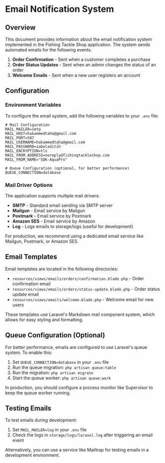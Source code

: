 # Email Notification System

## Overview

This document provides information about the email notification system implemented in the Fishing Tackle Shop application. The system sends automated emails for the following events:

1. **Order Confirmation** - Sent when a customer completes a purchase
2. **Order Status Updates** - Sent when an admin changes the status of an order
3. **Welcome Emails** - Sent when a new user registers an account

## Configuration

### Environment Variables

To configure the email system, add the following variables to your `.env` file:

```
# Mail Configuration
MAIL_MAILER=smtp
MAIL_HOST=hakammedtaha@gmail.com
MAIL_PORT=587
MAIL_USERNAME=hakammedtaha@gmail.com
MAIL_PASSWORD=zabeladitih
MAIL_ENCRYPTION=tls
MAIL_FROM_ADDRESS=noreply@fishingtackleshop.com
MAIL_FROM_NAME="SDK-AquaPro"

# Queue Configuration (optional, for better performance)
QUEUE_CONNECTION=database
```

### Mail Driver Options

The application supports multiple mail drivers:

- **SMTP** - Standard email sending via SMTP server
- **Mailgun** - Email service by Mailgun
- **Postmark** - Email service by Postmark
- **Amazon SES** - Email service by Amazon
- **Log** - Logs emails to storage/logs (useful for development)

For production, we recommend using a dedicated email service like Mailgun, Postmark, or Amazon SES.

## Email Templates

Email templates are located in the following directories:

- `resources/views/emails/orders/confirmation.blade.php` - Order confirmation email
- `resources/views/emails/orders/status-update.blade.php` - Order status update email
- `resources/views/emails/welcome.blade.php` - Welcome email for new users

These templates use Laravel's Markdown mail component system, which allows for easy styling and formatting.

## Queue Configuration (Optional)

For better performance, emails are configured to use Laravel's queue system. To enable this:

1. Set `QUEUE_CONNECTION=database` in your `.env` file
2. Run the queue migration: `php artisan queue:table`
3. Run the migration: `php artisan migrate`
4. Start the queue worker: `php artisan queue:work`

In production, you should configure a process monitor like Supervisor to keep the queue worker running.

## Testing Emails

To test emails during development:

1. Set `MAIL_MAILER=log` in your `.env` file
2. Check the logs in `storage/logs/laravel.log` after triggering an email event

Alternatively, you can use a service like Mailtrap for testing emails in a development environment.